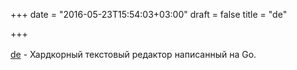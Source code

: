 +++
date = "2016-05-23T15:54:03+03:00"
draft = false
title = "de"

+++

<p><span style="line-height:1.6"><a href="https://github.com/driusan/de">de</a>&nbsp;- Хардкорный текстовый редактор написанный на Go.</span></p>

